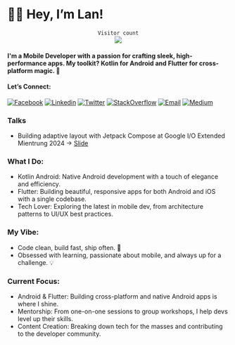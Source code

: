 # 👩‍💻 Hey, I’m Lan! 

<p align="center">
   <code>Visitor count</code>
</br>
   <img src="https://profile-counter.glitch.me/LuuNgocLan/count.svg" />
</p>

#### I'm a Mobile Developer with a passion for crafting sleek, high-performance apps. My toolkit? Kotlin for Android and Flutter for cross-platform magic. 🚀

#### Let’s Connect:

[![Facebook](https://img.shields.io/badge/facebook-%231877F2.svg?&style=for-the-badge&logo=facebook&logoColor=white)](https://www.facebook.com/lan.luungoc2209.94)
[![Linkedin](https://img.shields.io/badge/linkedin-%230077B5.svg?&style=for-the-badge&logo=linkedin&logoColor=white)](https://www.linkedin.com/in/lanltn)
[![Twitter](https://img.shields.io/badge/twitter-%231DA1F2.svg?&style=for-the-badge&logo=twitter&logoColor=white)](https://x.com/ngoclan00349235)
[![StackOverflow](https://img.shields.io/badge/stackoverflow-%23F48024.svg?&style=for-the-badge&logo=stackoverflow&logoColor=white)](https://stackoverflow.com/users/8666157/n-lanluu)
[![Email](https://img.shields.io/badge/gmail-%23EA4335.svg?&style=for-the-badge&logo=gmail&logoColor=white)](mailto:luungoclan007@gmail.com?subject=[Freelancer]%20Hello)
[![Medium](https://img.shields.io/badge/medium-%230077B5.svg?&style=for-the-badge&logo=medium&logoColor=black)](https://medium.com/@lanltn/)

### Talks
- Building adaptive layout with Jetpack Compose at Google I/O Extended Mientrung 2024 -> [Slide](https://docs.google.com/presentation/d/1Tq7jIMcG5fN33jRDIpLq3b8el_-aWy_MazkKeTUT_FQ/edit#slide=id.g1f133acde25_5_4)

### What I Do:
- Kotlin Android: Native Android development with a touch of elegance and efficiency.
- Flutter: Building beautiful, responsive apps for both Android and iOS with a single codebase.
- Tech Lover: Exploring the latest in mobile dev, from architecture patterns to UI/UX best practices.
  
### My Vibe:
- Code clean, build fast, ship often. 💅
- Obsessed with learning, passionate about mobile, and always up for a challenge. 💡

### Current Focus:
- Android & Flutter: Building cross-platform and native Android apps is where I shine.
- Mentorship: From one-on-one sessions to group workshops, I help devs level up their skills.
- Content Creation: Breaking down tech for the masses and contributing to the developer community.

